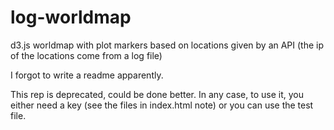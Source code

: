 # log-worldmap
d3.js worldmap with plot markers based on locations given by an API (the ip of the locations come from a log file)

I forgot to write a readme apparently. 

This rep is deprecated, could be done better.
In any case, to use it, you either need a key (see the files in index.html note)
or you can use the test file.
